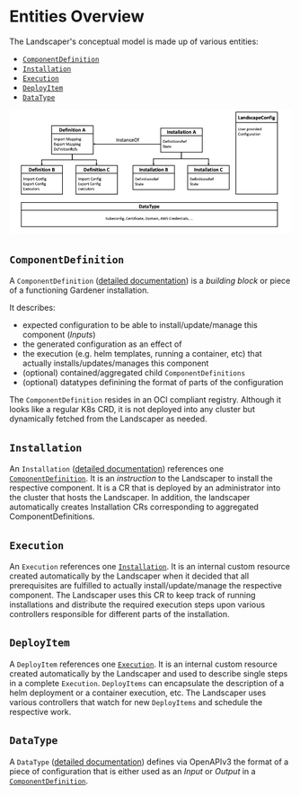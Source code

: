 # Entities Overview
The Landscaper's conceptual model is made up of various entities:
- [`ComponentDefinition`](#componentdefinition)
- [`Installation`](#installation)
- [`Execution`](#execution)
- [`DeployItem`](#deployitem)
- [`DataType`](#datatype)

![entities](./images/entities.png)

## `ComponentDefinition`
A `ComponentDefinition` ([detailed documentation](./ComponentDefinitions.md)) is a _building block_ or piece of a functioning Gardener installation.

It describes:
- expected configuration to be able to install/update/manage this component (_Inputs_)
- the generated configuration as an effect of 
- the execution (e.g. helm templates, running a container, etc) that actually installs/updates/manages this component
- (optional) contained/aggregated child `ComponentDefinitions`
- (optional) datatypes definining the format of parts of the configuration

The `ComponentDefinition` resides in an OCI compliant registry. Although it looks like a regular K8s CRD, it is not deployed into any cluster but dynamically fetched from the Landscaper as needed.


## `Installation`
An `Installation` ([detailed documentation](./Installations.md)) references one [`ComponentDefinition`](#ComponentDefinition). It is an _instruction_ to the Landscaper to install the respective component.
It is a CR that is deployed by an administrator into the cluster that hosts the Landscaper.
In addition, the landscaper automatically creates Installation CRs corresponding to aggregated ComponentDefinitions.

## `Execution`
An `Execution` references one [`Installation`](#installation).
It is an internal custom resource created automatically by the Landscaper when it decided that all prerequisites are fulfilled to actually install/update/manage the respective component.
The Landscaper uses this CR to keep track of running installations and distribute the required execution steps upon various controllers responsible for different parts of the installation.


## `DeployItem`
A `DeployItem` references one [`Execution`](#execution). It is an internal custom resource created automatically by the Landscaper and used to describe single steps in a complete `Execution`.
`DeployItems` can encapsulate the description of a helm deployment or a container execution, etc.
The Landscaper uses various controllers that watch for new `DeployItems` and schedule the respective work.


## `DataType`
A `DataType` ([detailed documentation](./DataTypes.md)) defines via OpenAPIv3 the format of a piece of configuration that is either used as an _Input_ or _Output_ in a [`ComponentDefinition`](#ComponentDefinition).